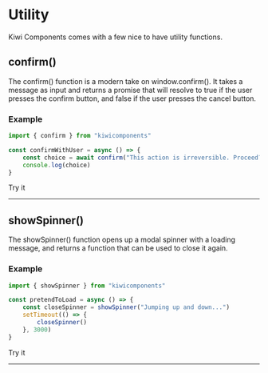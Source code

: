 # Utility

Kiwi Components comes with a few nice to have utility functions.

## confirm()

The confirm() function is a modern take on window.confirm(). It takes a message as input and returns a promise that will resolve to true if the user presses the confirm button, and false if the user presses the cancel button.

### Example

```javascript
import { confirm } from "kiwicomponents"

const confirmWithUser = async () => {
	const choice = await confirm("This action is irreversible. Proceed?")
	console.log(choice)
}
```

<kiwi-button onclick="confirmExample()">Try it</kiwi-button>

---

## showSpinner()

The showSpinner() function opens up a modal spinner with a loading message, and returns a function that can be used to close it again.

### Example

```javascript
import { showSpinner } from "kiwicomponents"

const pretendToLoad = async () => {
	const closeSpinner = showSpinner("Jumping up and down...")
	setTimeout(() => {
		closeSpinner()
	}, 3000)
}
```

<kiwi-button onclick="pretendToLoad()">Try it</kiwi-button>

---
